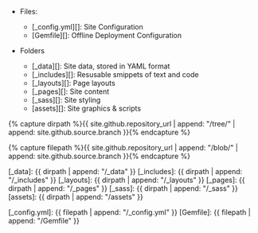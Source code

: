 - Files:
  - [_config.yml][]: Site Configuration
  - [Gemfile][]:     Offline Deployment Configuration

- Folders
  - [_data][]:     Site data, stored in YAML format
  - [_includes][]: Resusable smippets of text and code
  - [_layouts][]:  Page layouts
  - [_pages][]:    Site content
  - [_sass][]:     Site styling
  - [assets][]:    Site graphics & scripts

{% capture dirpath %}{{ site.github.repository_url | append: "/tree/" | append: site.github.source.branch }}{% endcapture %}

{% capture filepath %}{{ site.github.repository_url | append: "/blob/" | append: site.github.source.branch }}{% endcapture %}

[_data]:     {{ dirpath | append: "/_data" }}
[_includes]: {{ dirpath | append: "/_includes" }}
[_layouts]:  {{ dirpath | append: "/_layouts" }}
[_pages]:    {{ dirpath | append: "/_pages" }}
[_sass]:     {{ dirpath | append: "/_sass" }}
[assets]:    {{ dirpath | append: "/assets" }}

[_config.yml]: {{ filepath | append: "/_config.yml" }}
[Gemfile]:     {{ filepath | append: "/Gemfile" }}
